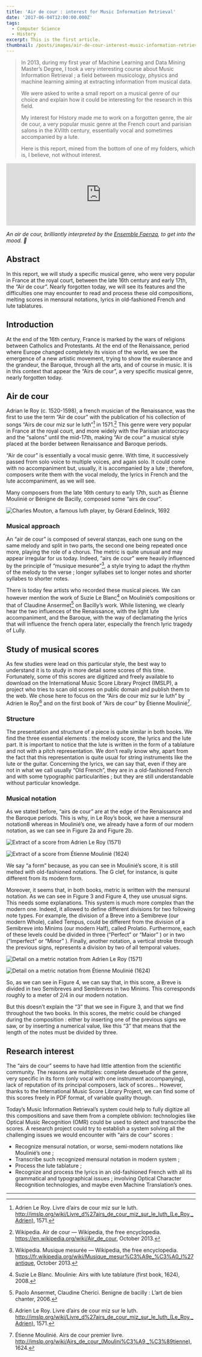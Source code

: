 ```yaml
---
title: 'Air de cour : interest for Music Information Retrieval'
date: '2017-06-04T12:00:00.000Z'
tags:
  - Computer Science
  - History
excerpt: This is the first article.
thumbnail: /posts/images/air-de-cour-interest-music-information-retrieval/illustration-tablatures-moulinie.png
---
```


> In 2013, during my first year of Machine Learning and Data Mining Master’s Degree, I took a very interesting course about Music Information Retrieval ; a field between musicology, physics and machine learning aiming at extracting information from musical data.
>
> We were asked to write a small report on a musical genre of our choice and explain how it could be interesting for the research in this field.
>
> My interest for History made me to work on a forgotten genre, the air de cour, a very popular music genre at the French court and parisian salons in the XVIIth century, essentially vocal and sometimes accompanied by a lute.
>
> Here is this report, mined from the bottom of one of my folders, which is, I believe, not without interest.

<iframe width="100%" height="166" scrolling="no" frameborder="no" allow="autoplay" src="https://w.soundcloud.com/player/?url=https%3A//api.soundcloud.com/tracks/110385172&color=%23ff5500&auto_play=false&hide_related=false&show_comments=true&show_user=true&show_reposts=false&show_teaser=true"></iframe>

*An air de cour, brilliantly interpreted by the [Ensemble Faenza](http://www.faenza.fr/), to get into the mood. 🎵*

## Abstract

In this report, we will study a specific musical genre, who were very popular in France at the royal court, between the late 16th century and early 17th, the “Air de cour”. Nearly forgotten today, we will see its features and the difficulties one may encounter to read and process these old compositions, melting scores in mensural notations, lyrics in old-fashioned French and lute tablatures.

## Introduction

At the end of the 16th century, France is marked by the wars of religions between Catholics and Protestants. At the end of the Renaissance, period where Europe changed completely its vision of the world, we see the emergence of a new artistic movement, trying to show the exuberance and the grandeur, the Baroque, through all the arts, and of course in music. It is in this context that appear the “Airs de cour”, a very specific musical genre, nearly forgotten today.

## Air de cour

Adrian le Roy (c. 1520-1598), a french musician of the Renaissance, was the first to use the term “Air de cour” with the publication of his collection of songs “Airs de cour miz sur le luth”[^1] in 1571.[^2] This genre were very popular in France at the royal court, and more widely with the Parisian aristocracy and the “salons” until the mid-17th, making “Air de cour” a musical style placed at the border between Renaissance and Baroque periods.

“Air de cour” is essentially a vocal music genre. With time, it successively passed from solo voice to multiple voices, and again solo. It could come with no accompaniment but, usually, it is accompanied by a lute ; therefore, composers write them with the vocal melody, the lyrics in French and the lute accompaniment, as we will see.

Many composers from the late 16th century to early 17th, such as Étienne Moulinié or Bénigne de Bacilly, composed some “airs de cour”.

![Charles Mouton, a famous luth player, by Gérard Edelinck, 1692](/posts/images/air-de-cour-interest-music-information-retrieval/charles-mouton.jpg "Figure 1: Charles Mouton, a famous luth player, by Gérard Edelinck, 1692")

### Musical approach

An “air de cour” is composed of several stanzas, each one sung on the same melody and split in two parts, the second one being repeated once more, playing the role of a chorus. The metric is quite unusual and may appear irregular for us today. Indeed, “airs de cour” were heavily influenced by the principle of “musique mesurée”[^3], a style trying to adapt the rhythm of the melody to the verse ; longer syllabes set to longer notes and shorter syllabes to shorter notes.

There is today few artists who recorded these musical pieces. We can however mention the work of Suzie Le Blanc[^4] on Moulinié’s compositions or that of Claudine Ansermet[^5] on Bacilly’s work. While listening, we clearly hear the two influences of the Renaissance, with the light lute accompaniment, and the Baroque, with the way of declamating the lyrics that will influence the french opera later, especially the french lyric tragedy of Lully.

## Study of musical scores

As few studies were lead on this particular style, the best way to understand it is to study in more detail some scores of this time. Fortunately, some of this scores are digitized and freely available to download on the International Music Score Library Project (IMSLP), a project who tries to scan old scores on public domain and publish them to the web. We chose here to focus on the “Airs de cour miz sur le luth” by Adrien le Roy[^6] and on the first book of “Airs de cour” by Étienne Moulinié[^7].

### Structure

The presentation and structure of a piece is quite similar in both books. We find the three essential elements : the melody score, the lyrics and the lute part. It is important to notice that the lute is written in the form of a tablature and not with a pitch representation. We don’t really know why, apart from the fact that this representation is quite usual for string instruments like the lute or the guitar.
Concerning the lyrics, we can say that, even if they are not in what we call usually “Old French”, they are in a old-fashioned French and with some typographic particularities ; but they are still understandable without particular knowledge.

### Musical notation

As we stated before, “airs de cour” are at the edge of the Renaissance and the Baroque periods. This is why, in Le Roy’s book, we have a mensural notation8 whereas in Moulinié’s one, we already have a form of our modern notation, as we can see in Figure 2a and Figure 2b.

![Extract of a score from Adrien Le Roy (1571)](/posts/images/air-de-cour-interest-music-information-retrieval/leroy_score.png "Figure 2a: Extract of a score from Adrien Le Roy (1571)")

![Extract of a score from Étienne Moulinié (1624)](/posts/images/air-de-cour-interest-music-information-retrieval/moulinie_score.png "Figure 2b: Extract of a score from Étienne Moulinié (1624)")

We say “a form” because, as you can see in Moulinié’s score, it is still melted with old-fashioned notations. The G clef, for instance, is quite different from its modern form.

Moreover, it seems that, in both books, metric is written with the mensural notation. As we can see in Figure 3 and Figure 4, they use unusual signs. This needs some explanations. This system is much more complex than the modern one. Indeed, it allowed to define different divisions for two following note types. For example, the division of a Breve into a Semibreve (our modern Whole), called Tempus, could be different from the division of a Semibreve into Minims (our modern Half), called Prolatio. Furthermore, each of these levels could be divided in three (“Perfect” or “Maior” ) or in two (“Imperfect” or “Minor” ). Finally, another notation, a vertical stroke through the previous signs, represents a division by two of all temporal values.

![Detail on a metric notation from Adrien Le Roy (1571)](/posts/images/air-de-cour-interest-music-information-retrieval/leroy_metric.png "Figure 3: Detail on a metric notation from Adrien Le Roy (1571)")

![Detail on a metric notation from Étienne Moulinié (1624)](/posts/images/air-de-cour-interest-music-information-retrieval/moulinie_metric.png "Figure 4: Detail on a metric notation from Étienne Moulinié (1624)")

So, as we can see in Figure 4, we can say that, in this score, a Breve is divided in two Semibreves and Semibreves in two Minims. This corresponds roughly to a meter of 2/4 in our modern notation.

But this doesn’t explain the “3” that we see in Figure 3, and that we find throughout the two books. In this scores, the metric could be changed during the composition : either by inserting one of the previous signs we saw, or by inserting a numerical value, like this “3” that means that the length of the notes must be divided by three.

## Research interest

The “airs de cour” seems to have had little attention from the scientific community. The reasons are multiples: complete desuetude of the genre, very specific in its form (only vocal with one instrument accompanying), lack of reputation of its principal composers, lack of scores… However, thanks to the International Music Score Library Project, we can find some of this scores freely in PDF format, of variable quality though.

Today’s Music Information Retrieval’s system could help to fully digitize all this compositions and save them from a complete oblivion: technologies like Optical Music Recognition (OMR) could be used to detect and transcribe the scores. A research project could try to establish a system solving all the challenging issues we would encounter with “airs de cour” scores :

* Recognize mensural notation, or worse, semi-modern notations like Moulinié’s one ;
* Transcribe such recognized mensural notation in modern system ;
* Process the lute tablature ;
* Recognize and process the lyrics in an old-fashioned French with all its grammatical and typographical issues ; involving Optical Character Recognition technologies, and maybe even Machine Translation’s ones.

---

[^1]: Adrien Le Roy. Livre d’airs de cour miz sur le luth. http://imslp.org/wiki/Livre_d%27airs_de_cour_miz_sur_le_luth_(Le_Roy,_Adrien), 1571.
[^2]: Wikipedia. Air de cour — Wikipedia, the free encyclopedia. https://en.wikipedia.org/wiki/Air_de_cour, October 2013.
[^3]: Wikipedia. Musique mesurée — Wikipedia, the free encyclopedia. https://fr.wikipedia.org/wiki/Musique_mesur%C3%A9e_%C3%A0_l%27antique, October 2013.
[^4]: Suzie Le Blanc. Moulinie: Airs with lute tablature (first book, 1624), 2008.
[^5]: Paolo Ansermet, Claudine Cherici. Benigne de bacilly : L’art de bien chanter, 2006.
[^6]: Adrien Le Roy. Livre d’airs de cour miz sur le luth. http://imslp.org/wiki/Livre_d%27airs_de_cour_miz_sur_le_luth_(Le_Roy,_Adrien), 1571.
[^7]: Étienne Moulinié. Airs de cour premier livre. http://imslp.org/wiki/Airs_de_cour_(Moulini%C3%A9,_%C3%89tienne), 1624.
[^8]: Wikipedia. Mensural notation — Wikipedia, the free encyclopedia. https://en.wikipedia.org/wiki/Mensural_notation, October 2013.
